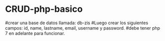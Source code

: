 # CRUD-php-basico
#crear una base de datos llamada: db-zis
#Luego crear los siguientes campos: id, name, lastname, email, username y password.
#debe tener php 7 en adelante para funcionar.
